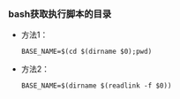 ### bash获取执行脚本的目录
* 方法1：
 
     `BASE_NAME=$(cd $(dirname $0);pwd)`

* 方法2：

    `BASE_NAME=$(dirname $(readlink -f $0))`


